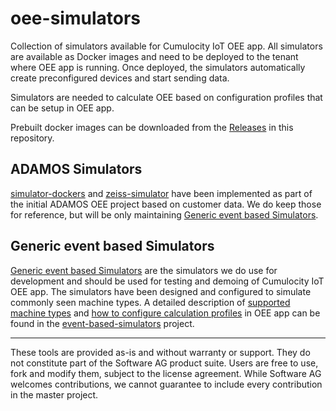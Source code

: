 # oee-simulators

Collection of simulators available for Cumulocity IoT OEE app. All simulators are available as Docker images and need to be deployed to the tenant where OEE app is running. Once deployed, the simulators automatically create preconfigured devices and start sending data. 

Simulators are needed to calculate OEE based on configuration profiles that can be setup in OEE app.

Prebuilt docker images can be downloaded from the [Releases](https://github.softwareag.com/IOTA/oee-simulators/releases) in this repository.

## ADAMOS Simulators

[simulator-dockers](simulator-dockers/) and [zeiss-simulator](zeiss-simulator/) have been implemented as part of the initial ADAMOS OEE project based on customer data. We do keep those for reference, but will be only maintaining [Generic event based Simulators](#generic-event-based-simulators).

## Generic event based Simulators

[Generic event based Simulators](event-based-simulators) are the simulators we do use for development and should be used for testing and demoing of Cumulocity IoT OEE app. The simulators have been designed and configured to simulate commonly seen machine types. A detailed description of [supported machine types](event-based-simulators/simulators.md) and [how to configure calculation profiles](event-based-simulators/simulators.md#oee-profile-settings-for-simulators) in OEE app can be found in the [event-based-simulators](event-based-simulators) project.

------------------------------

These tools are provided as-is and without warranty or support. They do not constitute part of the Software AG product suite. Users are free to use, fork and modify them, subject to the license agreement. While Software AG welcomes contributions, we cannot guarantee to include every contribution in the master project.
